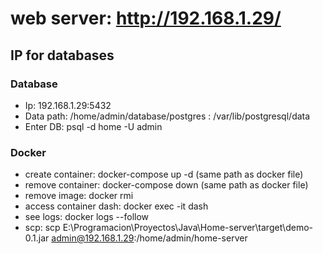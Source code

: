 # web server: http://192.168.1.29/
## IP for databases
### Database
- Ip: 192.168.1.29:5432  
- Data path: /home/admin/database/postgres : /var/lib/postgresql/data
- Enter DB:  psql -d home -U admin

### Docker
- create container: docker-compose up -d (same path as docker file)
- remove container: docker-compose down (same path as docker file)
- remove image: docker rmi <image-id>
- access container dash: docker exec -it <container-id> dash
- see logs: docker logs <container-id> --follow
- scp:  scp E:\Programacion\Proyectos\Java\Home-server\target\demo-0.1.jar admin@192.168.1.29:/home/admin/home-server


